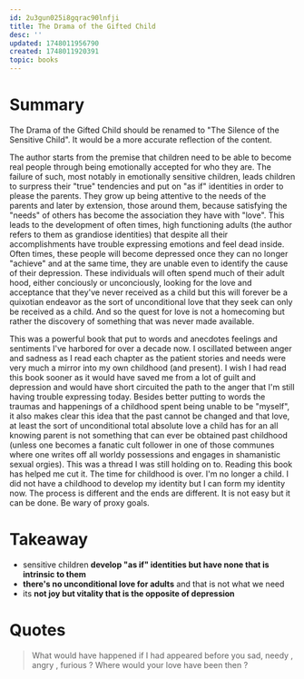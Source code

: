 ```yaml
---
id: 2u3gun025i8gqrac90lnfji
title: The Drama of the Gifted Child
desc: ''
updated: 1748011956790
created: 1748011920391
topic: books
---
```


# Summary

The Drama of the Gifted Child should be renamed to "The Silence of the Sensitive Child". It would be a more accurate reflection of the content.

The author starts from the premise that children need to be able to become real people through being emotionally accepted for who they are. The failure of such, most notably in emotionally sensitive children, leads children to surpress their "true" tendencies and put on "as if" identities in order to please the parents. They grow up being attentive to the needs of the parents and later by extension, those around them, because satisfying the "needs" of others has become the association they have with "love". This leads to the development of often times, high functioning adults (the author refers to them as grandiose identities) that despite all their accomplishments have trouble expressing emotions and feel dead inside. Often times, these people will become depressed once they can no longer "achieve" and at the same time, they are unable even to identify the cause of their depression. These individuals will often spend much of their adult hood, either conciously or unconciously, looking for the love and acceptance that they've never received as a child but this will forever be a quixotian endeavor as the sort of unconditional love that they seek can only be received as a child. And so the quest for love is not a homecoming but rather the discovery of something that was never made available.

This was a powerful book that put to words and anecdotes feelings and sentiments I've harbored for over a decade now. I oscillated between anger and sadness as I read each chapter as the patient stories and needs were very much a mirror into my own childhood (and present). I wish I had read this book sooner as it would have saved me from a lot of guilt and depression and would have short circuited the path to the anger that I'm still having trouble expressing today. Besides better putting to words the traumas and happenings of a childhood spent being unable to be "myself", it also makes clear this idea that the past cannot be changed and that love, at least the sort of unconditional total absolute love a child has for an all knowing parent is not something that can ever be obtained past childhood (unless one becomes a fanatic cult follower in one of those communes where one writes off all worldy possessions and engages in shamanistic sexual orgies). This was a thread I was still holding on to. Reading this book has helped me cut it. The time for childhood is over. I'm no longer a child. I did not have a childhood to develop my identity but I can form my identity now. The process is different and the ends are different. It is not easy but it can be done. Be wary of proxy goals.

# Takeaway

- sensitive children **develop "as if" identities but have none that is intrinsic to them**
- **there's no unconditional love for adults** and that is not what we need
- its **not joy but vitality that is the opposite of depression**

# Quotes
> What would have happened if I had appeared before you sad, needy , angry , furious ? Where would your love have been then ?
